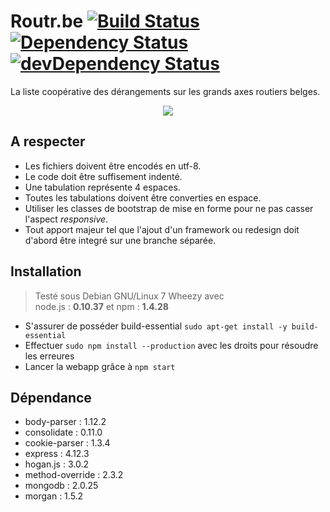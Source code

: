 # Routr.be [![Build Status](https://magnum.travis-ci.com/sCreami/routr.be.svg?token=yaRgVH99sKCMGz5Yvg8s&branch=node.js)](https://magnum.travis-ci.com/sCreami/routr.be) [![Dependency Status](https://david-dm.org/sCreami/foo.svg)](https://david-dm.org/sCreami/routr.be) [![devDependency Status](https://david-dm.org/sCreami/foo/dev-status.svg)](https://david-dm.org/sCreami/routr.be#info=devDependencies)
La liste coopérative des dérangements sur les grands axes routiers belges.

<p align="center">
  <img src="http://i.imgur.com/E1YMjBT.png"/>
</p>

## A respecter
- Les fichiers doivent être encodés en utf-8.
- Le code doit être suffisement indenté.
- Une tabulation représente 4 espaces.
- Toutes les tabulations doivent être converties en espace.
- Utiliser les classes de bootstrap de mise en forme pour ne pas casser l'aspect _responsive_.
- Tout apport majeur tel que l'ajout d'un framework ou redesign doit d'abord être integré sur une branche séparée.

## Installation
> Testé sous Debian GNU/Linux 7 Wheezy avec <br>
> node.js : **0.10.37** et npm : **1.4.28**

- S'assurer de posséder build-essential `sudo apt-get install -y build-essential`
- Effectuer `sudo npm install --production` avec les droits pour résoudre les erreures
- Lancer la webapp grâce à `npm start`

## Dépendance
- body-parser : 1.12.2
- consolidate : 0.11.0
- cookie-parser : 1.3.4
- express : 4.12.3
- hogan.js : 3.0.2
- method-override : 2.3.2
- mongodb : 2.0.25
- morgan : 1.5.2